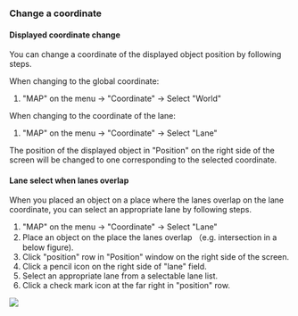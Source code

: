 ### Change a coordinate

#### Displayed coordinate change

You can change a coordinate of the displayed object position by following steps.

When changing to the global coordinate:

1. "MAP" on the menu -> "Coordinate" -> Select "World"

When changing to the coordinate of the lane:

1. "MAP" on the menu -> "Coordinate" -> Select "Lane"

The position of the displayed object in "Position" on the right side of the screen will be changed to one corresponding to the selected coordinate.

#### Lane select when lanes overlap

When you placed an object on a place where the lanes overlap on the lane coordinate, you can select an appropriate lane by following steps.

1. "MAP" on the menu -> "Coordinate" -> Select "Lane"
1. Place an object on the place the lanes overlap （e.g. intersection in a below figure).
1. Click "position" row in "Position" window on the right side of the screen.
1. Click a pencil icon on the right side of "lane" field.
1. Select an appropriate lane from a selectable lane list.
1. Click a check mark icon at the far right in "position" row.

![](screenshot09.png)